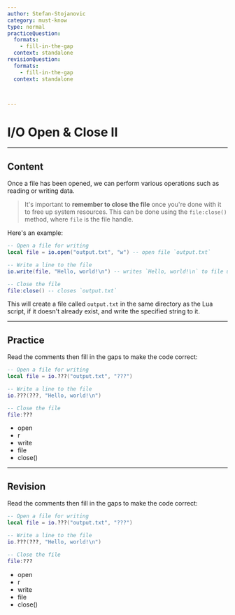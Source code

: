 ```yaml
---
author: Stefan-Stojanovic
category: must-know
type: normal
practiceQuestion:
  formats:
    - fill-in-the-gap
  context: standalone
revisionQuestion:
  formats:
    - fill-in-the-gap
  context: standalone



---
```


# I/O Open & Close II

---
## Content

Once a file has been opened, we can perform various operations such as reading or writing data. 

> It's important to **remember to close the file** once you're done with it to free up system resources. This can be done using the `file:close()` method, where `file` is the file handle.

Here's an example:
```lua
-- Open a file for writing
local file = io.open("output.txt", "w") -- open file `output.txt`

-- Write a line to the file
io.write(file, "Hello, world!\n") -- writes `Hello, world!\n` to file using io.write

-- Close the file
file:close() -- closes `output.txt`
```

This will create a file called `output.txt` in the same directory as the Lua script, if it doesn't already exist, and write the specified string to it.

---
## Practice

Read the comments then fill in the gaps to make the code correct:

```lua
-- Open a file for writing
local file = io.???("output.txt", "???")

-- Write a line to the file
io.???(???, "Hello, world!\n")

-- Close the file
file:???
```

- open
- r
- write
- file
- close()


---
## Revision

Read the comments then fill in the gaps to make the code correct:

```lua
-- Open a file for writing
local file = io.???("output.txt", "???")

-- Write a line to the file
io.???(???, "Hello, world!\n")

-- Close the file
file:???
```

- open
- r
- write
- file
- close()
